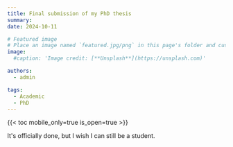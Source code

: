 ```yaml
---
title: Final submission of my PhD thesis
summary: 
date: 2024-10-11

# Featured image
# Place an image named `featured.jpg/png` in this page's folder and customize its options here.
image:
  #caption: 'Image credit: [**Unsplash**](https://unsplash.com)'

authors:
  - admin

tags:
  - Academic
  - PhD
---
```




{{< toc mobile_only=true is_open=true >}}

It's officially done, but I wish I can still be a student.










